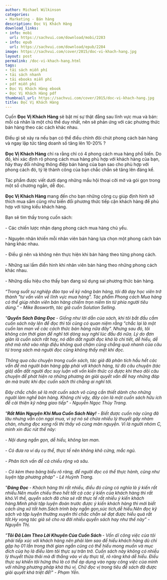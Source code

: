 ```yaml
---
author: Michael Wilkinson
categories:
- Marketing - Bán hàng
description: Đọc Vị Khách Hàng
download_links:
- info: mobi
  url: https://sachvui.com/download/mobi/2283
- info: epub
  url: https://sachvui.com/download/epub/2284
image: https://sachvui.com/cover/2015/doc-vi-khach-hang.jpg
layout: post
permalink: /doc-vi-khach-hang.html
tags:
- tải sách miễn phí
- tải sách nhanh
- tải ebooks miễn phí
- pdf miễn phí
- Đọc Vị Khách Hàng ebook
- Đọc Vị Khách Hàng pdf
thumbnail_url: https://sachvui.com/cover/2015/doc-vi-khach-hang.jpg
title: Đọc Vị Khách Hàng
---
```


 <div class="item-desc text-justify"> <p>Cuốn <strong>Đọc Vị Khách Hàng</strong> sẽ bật mí sự thật đằng sau lĩnh vực mua và bán: mỗi cá nhân là một chủ thể duy nhất, nên sẽ phản ứng với các phương thức bán hàng theo các cách khác nhau.<br><br>Điều gì sẽ xảy ra nếu bạn có thể điều chỉnh đôi chút phong cách bán hàng và ngay lập tức tăng doanh số tăng lên 10-20% ? <br><br><strong>Đọc Vị Khách Hàng</strong> chỉ ra rằng chỉ có 4 phong cách mua hàng phổ biến. Do đó, khi xác định rõ phong cách mua hàng phù hợp với khách hàng của bạn, hãy thay đổi những thông điệp bán hàng của bạn sao cho phù hợp với phong cách đó, tỷ lệ thành công của bạn chắc chắn sẽ tăng lên đáng kể.<br><br>Tác phẩm được viết dưới dạng những mẩu hội thoại cởi mở và gói gọn trong một số chương ngắn, dễ đọc. <br><br><strong>Đọc Vị Khách Hàng </strong>mang đến cho bạn những công cụ giúp định hình sở thích mua sắm cũng như biến đổi phương thức tiếp cận khách hàng để phù hợp với từng kiểu khách hàng.<br><br>Bạn sẽ tìm thấy trong cuốn sách:<br><br>- Các chiến lược nhận dạng phong cách mua hàng chủ yếu.<br><br>- Nguyên nhân khiến mỗi nhân viên bán hàng lựa chọn một phong cách bán hàng khác nhau.<br><br>- Điều gì nên và không nên thực hiện khi bán hàng theo từng phong cách.<br><br>- Những sai lầm điển hình khi nhân viên bán hàng theo những phong cách khác nhau.<br><br>- Những dấu hiệu cho thấy bạn đang sử dụng sai phương thức bán hàng.<br><br><em>“Trong suốt sự nghiệp đào tạo về kỹ năng bán hàng, tôi đã dạy học viên trở thành "tư vấn viên về lĩnh vực mua hàng". Tác phẩm Phong cách Mua hàng có thể giúp nhân viên bán hàng chiếm trọn niềm tin từ phía người tiêu dùng.” - Mike Bosworth, tác giả cuốn Solution Selling.</em><br><br><em>"<strong>Quyển Sách Đáng Đọc </strong>- Giống như lời dẫn của sách, khi tôi bắt đầu cầm cuốn sách này lên để đọc thì tôi cũng có quan niệm rằng "chắc lại là một cuốn lan man về các cách thức bán hàng nữa đây". Nhưng sau đó, tôi không còn thời gian để nghĩ tới dòng suy nghĩ lúc đầu đó nữa. Lý do đơn giản là cuốn sách rất hay, nó dẫn dắt người đọc khá là chi tiết, dễ hiểu, dễ nhớ mà nhờ vào nhịp điệu không quá chậm cũng chẳng quá nhanh của câu từ trong sách mà người đọc cũng không thấy mệt khi đọc.</em><br><br><em>Thông qua câu chuyện trong cuốn sách, tác giả đã phân tích hầu hết các vấn đề mà người bán hàng gặp phải với khách hàng, từ đó câu chuyện (tác giả) dẫn dắt người đọc suy luận với vốn kiến thức có được khi theo dõi câu chuyện để phát hiện ra những phương án giải quyết vấn đề hay những đáp án mà trước khi đọc cuốn sách thì chẳng ai nghĩ tới.<br><br>Đây chắc chắn sẽ là một cuốn sách vô cùng cần thiết dành cho những người làm nghề bán hàng. Không chỉ vậy, đây còn là một cuốn sách hữu ích để cải thiện kỹ năng giao tiếp" - Nguyễn Ngọc Thùy Trang.</em><br><br><em>"<strong>Rất Mãn Nguyện Khi Mua Cuốn Sách Này!</strong> - Biết được cuốn này cũng đã lâu nhưng vẫn còn ngại mua, vì sợ nó sẽ chứa nhiều lý thuyết gây nhàm chán, nhưng đọc xong rồi thì thấy vô cùng mãn nguyện. Vì là người nhóm C, mình xin đúc rút thế này:</em><br><br><em>- Nội dung ngắn gọn, dễ hiểu, không lan man.</em><br><br><em>- Có đưa ra ví dụ cụ thể, thực tế nên không khô cứng, mắc ngủ.<br><br>- Phân tích vấn đề cả chiều rộng và sâu.<br><br>- Có kèm theo bảng biểu rõ ràng, để người đọc có thể thực hành, cũng như luyện tập phương pháp" - Lê Huỳnh Trang.</em><br><br><em>"<strong>Đáng Đọc </strong>- Khách hàng thì rất nhiều, điều đó cũng có nghĩa là ý kiến rất nhiều.Nên muốn chiều theo hết tất cả các ý kiến của khách hàng thì rất khó.Vì thế, quyển sách đã chia sẻ rất thực tế rất nhiều ý kiến khách hàng.Mình phải tập luyện đoán trước được ý kiến khách hàng thì mới biết cách ứng xử tốt hơn.Sách trình bày ngắn gọn,súc tích,dễ hiểu.Nên đọc kỹ sách và tập luyện thường xuyên thì chắc chắn sẽ đạt được hiểu quả rất tốt.Hy vọng tác giả sẽ cho ra đời nhiều quyển sách hay như thế này" - Nguyễn Thị.</em><br><br><em>"<strong>Tôi Đã Làm Theo Lời Khuyên Của Cuốn Sách </strong>- Vốn dĩ công việc của tôi phải tiếp xúc với khách hàng nên phải làm sao để hiểu khách hàng dù chỉ gặp họ 01 lần trong thời gian ngắn cũng có thể hiểu mong muốn và mục đích của họ là điều làm tôi thực sự trăn trở. Cuốn sách này không có nhiều lý thuyết thừa thãi mà đi thẳng vào ví dụ thực tế, rõ ràng khá dễ hiểu. Điều thực sự khiến tôi hứng thú là có thể áp dụng vào ngay công việc của mình với những phương pháp khá thú vị. Chữ đọc vị trong tiêu đề sách đã được giải quyết khá triệt để!" - Phạm Yến.</em></p> </div>